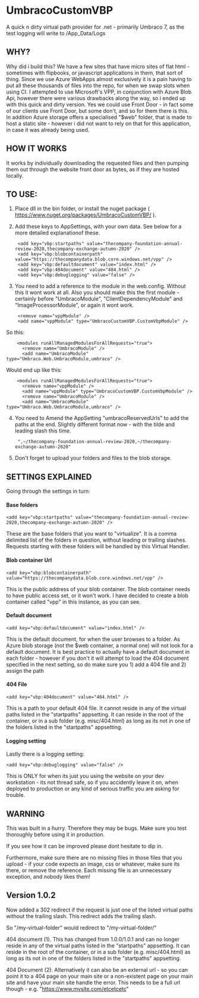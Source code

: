 # UmbracoCustomVBP
A quick n dirty virtual path provider for .net - primarily Umbraco 7, as the test logging will write to /App_Data/Logs

## WHY?

Why did i build this? We have a few sites that have micro sites of flat html - sometimes with flipbooks, or javascript applications in them, that sort of thing. Since we use Azure WebApps almost exclusively it is a pain having to put all these thousands of files into the repo, for when we swap slots when using CI. I attempted to use Microsoft's VPP, in conjunction with Azure Blob Api, however there were various drawbacks along the way, so i ended up with this quick and dirty version. Yes we could use Front Door - in fact some of our clients use Front Door, but some don't, and so for them there is this. In addition Azure storage offers a specialised "$web" folder, that is made to host a static site - however i did not want to rely on that for this application, in case it was already being used.

## HOW IT WORKS
It works by individually downloading the requested files and then pumping them out through the website front door as bytes, as if they are hosted locally.

## TO USE:

1) Place dll in the bin folder, or install the nuget package ( https://www.nuget.org/packages/UmbracoCustomVBP/ ).

2) Add these keys to AppSettings, with your own data. See below for a more detailed explanationof these.

        <add key="vbp:startpaths" value="thecompany-foundation-annual-review-2020,thecompany-exchange-autumn-2020" />
        <add key="vbp:blobcontainerpath" value="https://thecompanydata.blob.core.windows.net/vpp" />
        <add key="vbp:defaultdocument" value="index.html" />
        <add key="vbp:404document" value="404.html" />
        <add key="vbp:debuglogging" value="false" />

3) You need to add a reference to the module in the web.config. Without this it wont work at all. Also you should make this the first module - certainly before "UmbracoModule", "ClientDependencyModule" and "ImageProcessorModule", or again it wont work.

        <remove name="vppModule" />
        <add name="vppModule" type="UmbracoCustomVBP.CustomVbpModule" />
    
 So this:
        
        <modules runAllManagedModulesForAllRequests="true">
          <remove name="UmbracoModule" />
          <add name="UmbracoModule" type="Umbraco.Web.UmbracoModule,umbraco" />

 Would end up like this:

        <modules runAllManagedModulesForAllRequests="true">
          <remove name="vppModule" />
          <add name="vppModule" type="UmbracoCustomVBP.CustomVbpModule" />
          <remove name="UmbracoModule" />
          <add name="UmbracoModule" type="Umbraco.Web.UmbracoModule,umbraco" />
          
          
4) You need to Amend the AppSetting "umbracoReservedUrls" to add the paths at the end. Slightly different format now - with the tilde and leading slash this time. 

        ",~/thecompany-foundation-annual-review-2020,~/thecompany-exchange-autumn-2020"
    

5) Don't forget to upload your folders and files to the blob storage.



## SETTINGS EXPLAINED
Going through the settings in turn:

#### Base folders

    <add key="vbp:startpaths" value="thecompany-foundation-annual-review-2020,thecompany-exchange-autumn-2020" />

These are the base folders that you want to "virtualize". It is a comma delimited list of the folders in question, without leading or trailing slashes. Requests starting with these folders will be handled by this Virtual Handler. 

#### Blob container Url

    <add key="vbp:blobcontainerpath" value="https://thecompanydata.blob.core.windows.net/vpp" />
This is the public address of your blob container. The blob container needs to have public access set, or it won't work. I have decided to create a blob container called "vpp" in this instance, as you can see. 

#### Default document

    <add key="vbp:defaultdocument" value="index.html" />
 This is the default document, for when the user browses to a folder. As Azure blob storage (not the $web container, a normal one) will not look for a default document. It is best practice to actually have a default document in each folder - however if you don't it will attempt to load the 404 document specified in the next setting, so do make sure you 1) add a 404 file and 2) assign the path

#### 404 File

    <add key="vbp:404document" value="404.html" />
This is a path to your default 404 file. It cannot reside in any of the virtual paths listed in the "startpaths" appsetting. It can reside in the root of the container, or in a sub folder (e.g. misc/404.html) as long as its not in one of the folders listed in the "startpaths" appsetting. 



#### Logging setting

Lastly there is a logging setting:

    <add key="vbp:debuglogging" value="false" />
This is ONLY for when its just you using the website on your dev workstation - its not thread safe, so if you accidently leave it on, when deployed to production or any kind of serious traffic you are asking for trouble.

## WARNING

This was built in a hurry. Therefore they may be bugs. Make sure you test thoroughly before using it in production. 

If you see how it can be improved please dont hesitate to dip in. 
    
Furthermore, make sure there are no missing files in those files that you upload - if your code expects an image, css or whatever, make sure its there, or remove the reference. Each missing file is an unnecessary exception, and nobody likes them!
    
## Version 1.0.2

Now added a 302 redirect if the request is just one of the listed virtual paths without the trailing slash. This redirect adds the trailing slash.

So "/my-virtual-folder" would redirect to "/my-virtual-folder/"

404 document (1). This has changed from 1.0.0/1.0.1 and can no longer reside in any of the virtual paths listed in the "startpaths" appsetting. It can reside in the root of the container, or in a sub folder (e.g. misc/404.html) as long as its not in one of the folders listed in the "startpaths" appsetting. 

404 Document (2). Alternatively it can also be an external url - so you can point it to a 404 page on your main site or a non-existent page on your main site and have your main site handle the error. This needs to be a full url though - e.g. "https://www.mysite.com/etcetcetc" 


